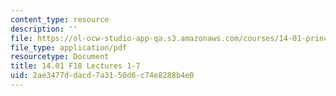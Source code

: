 ```yaml
---
content_type: resource
description: ''
file: https://ol-ocw-studio-app-qa.s3.amazonaws.com/courses/14-01-principles-of-microeconomics-fall-2018/2ae3477ddacd7a3150d6c74e8288b4e0_MIT14_01F18_lec1_7.pdf
file_type: application/pdf
resourcetype: Document
title: 14.01 F18 Lectures 1-7
uid: 2ae3477d-dacd-7a31-50d6-c74e8288b4e0
---
```

